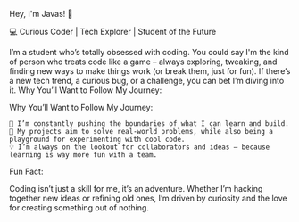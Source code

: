 Hey, I'm Javas! 👋

💻 Curious Coder | Tech Explorer | Student of the Future

I’m a student who’s totally obsessed with coding. You could say I'm the kind of person who treats code like a game – always exploring, tweaking, and finding new ways to make things work (or break them, just for fun). If there’s a new tech trend, a curious bug, or a challenge, you can bet I’m diving into it.
Why You’ll Want to Follow My Journey:

Why You’ll Want to Follow My Journey:

    🚀 I’m constantly pushing the boundaries of what I can learn and build.
    🎯 My projects aim to solve real-world problems, while also being a playground for experimenting with cool code.
    💡 I’m always on the lookout for collaborators and ideas – because learning is way more fun with a team.

Fun Fact:

Coding isn’t just a skill for me, it’s an adventure. Whether I’m hacking together new ideas or refining old ones, I’m driven by curiosity and the love for creating something out of nothing.

    
